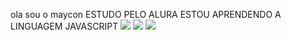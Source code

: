 ola sou o maycon
ESTUDO PELO ALURA
ESTOU APRENDENDO A LINGUAGEM JAVASCRIPT
![](https://media1.tenor.com/m/OvqEKxnx_9QAAAAC/shanks-one-piece.gif})
![](https://media1.tenor.com/m/H5HHrwwma48AAAAd/trollface-bonkers.gif})
![](https://media1.tenor.com/m/iwXHwlY31ecAAAAC/yuji-itadori-suku.gif})
